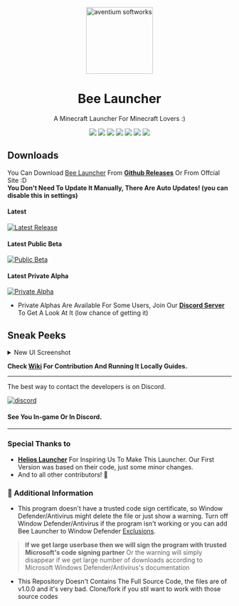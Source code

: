 <p align="center"><img src="./assets/logo.png" width="150px" height="150px" alt="aventium softworks"></p>

<h1 align="center">Bee Launcher</h1>
<p align="center">A Minecraft Launcher For Minecraft Lovers :)</p>

<div align="center">
<a href="https://hits.seeyoufarm.com"><img src="https://hits.seeyoufarm.com/api/count/incr/badge.svg?url=https%3A%2F%2Fgithub.com%2FNishant1500%2Fbee-launcher&count_bg=%2379C83D&title_bg=%23555555&icon=&icon_color=%23E7E7E7&title=Visitors&edge_flat=false"/></a>
<a href="https://discord.gg/S7CBwNzUMu" rel="Discord Server"><img src="https://img.shields.io/badge/Discord-Join%20Now-brightgreen?style=for-the-badge&logo=discord"/></a>
<img src="https://img.shields.io/badge/Version%20In%20Development-3.0.0-orange?style=for-the-badge"/>
<img src="https://img.shields.io/github/issues/Nishant1500/bee-launcher?color=blue&style=for-the-badge"/>
<img src="https://img.shields.io/badge/License-All%20Rights%20Reserved-brightgreen?style=for-the-badge"/>
<img src="https://img.shields.io/badge/Node%20Version-15.12.0-green?style=for-the-badge&logo=Node.js"/>
<img src="https://img.shields.io/badge/Copyright-2021-blue?style=for-the-badge&logo=C"/>
</div>

## Downloads
You Can Download [Bee Launcher](https://bee-launcher.ga/) From [**Github Releases**](https://github.com/Nishant1500/bee-launcher/releases) Or From Offcial Site :D
<br>**You Don't Need To Update It Manually, There Are Auto Updates! (you can disable this in settings)**

#### Latest
[![Latest Release](https://img.shields.io/badge/release-None-blue?style=for-the-badge)](https://github.com/Nishant1500/bee-launcher/latest)

#### Latest Public Beta
[![Public Beta](https://img.shields.io/badge/release-None-orange?style=for-the-badge)](https://github.com/Nishant1500/bee-launcher/releases/tag/v2.5.0+)


#### Latest Private Alpha
[![Private Alpha](https://img.shields.io/badge/release-v3.0.0-blueviolet?style=for-the-badge)](https://discord.gg/xckZRGyDrM)
- Private Alphas Are Available For Some Users, Join Our [**Discord Server**](https://discord.gg/xckZRGyDrM) To Get A Look At It (low chance of getting it)

## Sneak Peeks
<details><summary>New UI Screenshot</summary>
<p align="center">
<img alt="Sneak Peek 1" src="https://media.discordapp.net/attachments/928562867375050816/937597758062362644/image.png"/>
<img alt="Sneak Peek 2" src="https://media.discordapp.net/attachments/928562867375050816/937597758360137748/image_1.png"/>
<img alt="Sneak Peek 3" src="https://media.discordapp.net/attachments/928562867375050816/937597758615982090/image_2.png"/>
</p>

</details>

**Check [Wiki](https://github.com/Nishant1500/bee-launcher/wiki) For Contribution And Running It Locally Guides.**

---


The best way to contact the developers is on Discord.

[![discord](https://discordapp.com/api/guilds/787578856122351626/embed.png?style=banner3)](https://discord.gg/xhttps://discord.gg/xckZRGyDrM)

#### See You In-game Or In Discord.

---


[nodejs]: https://nodejs.org/en/ 'Node.js'
[vscode]: https://code.visualstudio.com/ 'Visual Studio Code'
[mainprocess]: https://electronjs.org/docs/tutorial/application-architecture#main-and-renderer-processes 'Main Process'
[rendererprocess]: https://electronjs.org/docs/tutorial/application-architecture#main-and-renderer-processes 'Renderer Process'
[chromedebugger]: https://marketplace.visualstudio.com/items?itemName=msjsdiag.debugger-for-chrome 'Debugger for Chrome'
[discord]: https://discord.gg/xckZRGyDrM 'Discord'

### Special Thanks to
- **[Helios Launcher](https://www.google.com/url?sa=t&source=web&rct=j&url=https://github.com/dscalzi/HeliosLauncher/)** For Inspiring Us To Make This Launcher. Our First Version was based on their code, just some minor changes.
- And to all other contributors! 💖

### 📌 Additional Information
- This program doesn't have a trusted code sign certificate, so Window Defender/Antivirus might delete the file or just show a warning. Turn off Window Defender/Antivirus if the program isn't working or you can add Bee Launcher to Window Defender [Exclusions](https://docs.microsoft.com/en-us/microsoft-365/security/defender-endpoint/configure-exclusions-microsoft-defender-antivirus?view=o365-worldwide).

> **If we get large userbase then we will sign the program with trusted Microsoft's code signing partner**
> Or the warning will simply disappear if we get large number of downloads according to Microsoft Windows Defender/Antivirus's documentation

- This Repository Doesn't Contains The Full Source Code, the files are of v1.0.0 and it's very bad. Clone/fork if you stil want to work with those source codes
